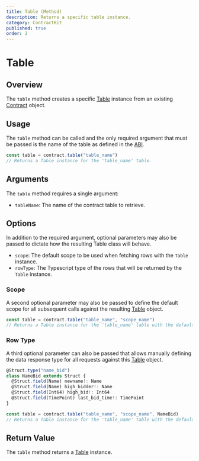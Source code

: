 ```yaml
---
title: Table (Method)
description: Returns a specific table instance.
category: ContractKit
published: true
order: 2
---
```


# Table

## Overview

The `table` method creates a specific [Table](/docs/contract-kit/table-class) instance from an existing [Contract](/docs/contract-kit/contract) object.

## Usage

The `table` method can be called and the only required argument that must be passed is the name of the table as defined in the [ABI](#).

```typescript
const table = contract.table("table_name")
// Returns a Table instance for the 'table_name' table.
```

## Arguments

The `table` method requires a single argument:

- `tableName`: The name of the contract table to retrieve.

## Options

In addition to the required argument, optional parameters may also be passed to dictate how the resulting Table class will behave.

- `scope`: The default scope to be used when fetching rows with the `Table` instance.
- `rowType`: The Typescript type of the rows that will be returned by the `Table` instance.

### Scope

A second optional parameter may also be passed to define the default scope for all subsequent calls against the resulting [Table](/docs/contract-kit/table-class) object.

```typescript
const table = contract.table("table_name", "scope_name")
// Returns a Table instance for the 'table_name' table with the default scope 'scope_name'.
```

### Row Type

A third optional parameter can also be passed that allows manually defining the data response type for all requests against this [Table](/docs/contract-kit/table-class) object.

```typescript
@Struct.type("name_bid")
class NameBid extends Struct {
  @Struct.field(Name) newname!: Name
  @Struct.field(Name) high_bidder!: Name
  @Struct.field(Int64) high_bid!: Int64
  @Struct.field(TimePoint) last_bid_time!: TimePoint
}

const table = contract.table("table_name", "scope_name", NameBid)
// Returns a Table instance for the 'table_name' table with the default scope 'scope_name'.
```

## Return Value

The `table` method returns a [Table](/docs/contract-kit/table-class) instance.

